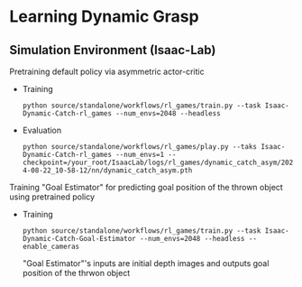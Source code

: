# Learning Dynamic Grasp

## Simulation Environment (Isaac-Lab)

Pretraining default policy via asymmetric actor-critic

* Training
  
   ```python source/standalone/workflows/rl_games/train.py --task Isaac-Dynamic-Catch-rl_games --num_envs=2048 --headless```

* Evaluation
  
   ```python source/standalone/workflows/rl_games/play.py --taks Isaac-Dynamic-Catch-rl_games --num_envs=1 --checkpoint=/your_root/IsaacLab/logs/rl_games/dynamic_catch_asym/2024-08-22_10-58-12/nn/dynamic_catch_asym.pth```

Training "Goal Estimator" for predicting goal position of the thrown object using pretrained policy

* Training

   ```python source/standalone/workflows/rl_games/train.py --task Isaac-Dynamic-Catch-Goal-Estimator --num_envs=2048 --headless --enable_cameras```
   
   "Goal Estimator"'s inputs are initial depth images and outputs goal position of the thrwon object
